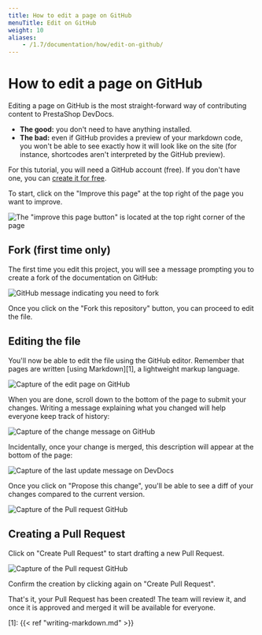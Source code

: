 ```yaml
---
title: How to edit a page on GitHub
menuTitle: Edit on GitHub
weight: 10
aliases:
    - /1.7/documentation/how/edit-on-github/
---
```


# How to edit a page on GitHub

Editing a page on GitHub is the most straight-forward way of contributing content to PrestaShop DevDocs.

- **The good:** you don't need to have anything installed.
- **The bad:** even if GitHub provides a preview of your markdown code, you won't be able to see exactly how it will look like on the site (for instance, shortcodes aren't interpreted by the GitHub preview).

For this tutorial, you will need a GitHub account (free). If you don't have one, you can [create it for free](https://github.com/join).
    
To start, click on the "Improve this page" at the top right of the page you want to improve.

![The "improve this page button" is located at the top right corner of the page](../img/improve_button.png)

## Fork (first time only)

The first time you edit this project, you will see a message prompting you to create a fork of the documentation on GitHub:

![GitHub message indicating you need to fork](../img/github_need_to_fork.png)

Once you click on the "Fork this repository" button, you can proceed to edit the file.
 
## Editing the file

You'll now be able to edit the file using the GitHub editor. Remember that pages are written [using Markdown][1], a lightweight markup language.

![Capture of the edit page on GitHub](../img/github_edit.png)

When you are done, scroll down to the bottom of the page to submit your changes. Writing a message explaining what you changed will help everyone keep track of history:

![Capture of the change message on GitHub](../img/github_propose_file_change.png)

Incidentally, once your change is merged, this description will appear at the bottom of the page:

![Capture of the last update message on DevDocs](../img/github_last_update_message.png)

Once you click on "Propose this change", you'll be able to see a diff of your changes compared to the current version.

![Capture of the Pull request GitHub](../img/github_pr_draft.png)

## Creating a Pull Request

Click on "Create Pull Request" to start drafting a new Pull Request.

![Capture of the Pull request GitHub](../img/github_open_pull_request.png)

Confirm the creation by clicking again on "Create Pull Request".

That's it, your Pull Request has been created! The team will review it, and once it is approved and merged it will be available for everyone.
 
[1]: {{< ref "writing-markdown.md" >}}
